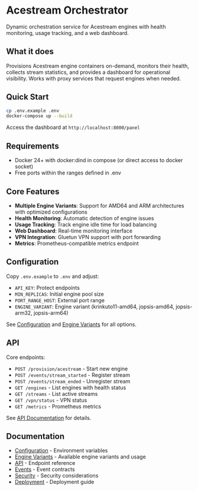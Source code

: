 # Acestream Orchestrator

Dynamic orchestration service for Acestream engines with health monitoring, usage tracking, and a web dashboard.

## What it does

Provisions Acestream engine containers on-demand, monitors their health, collects stream statistics, and provides a dashboard for operational visibility. Works with proxy services that request engines when needed.

## Quick Start

```bash
cp .env.example .env
docker-compose up --build
```

Access the dashboard at `http://localhost:8000/panel`

## Requirements

- Docker 24+ with docker:dind in compose (or direct access to docker socket)
- Free ports within the ranges defined in .env

## Core Features

- **Multiple Engine Variants**: Support for AMD64 and ARM architectures with optimized configurations
- **Health Monitoring**: Automatic detection of engine issues
- **Usage Tracking**: Track engine idle time for load balancing
- **Web Dashboard**: Real-time monitoring interface
- **VPN Integration**: Gluetun VPN support with port forwarding
- **Metrics**: Prometheus-compatible metrics endpoint

## Configuration

Copy `.env.example` to `.env` and adjust:
- `API_KEY`: Protect endpoints
- `MIN_REPLICAS`: Initial engine pool size
- `PORT_RANGE_HOST`: External port range
- `ENGINE_VARIANT`: Engine variant (krinkuto11-amd64, jopsis-amd64, jopsis-arm32, jopsis-arm64)

See [Configuration](docs/CONFIG.md) and [Engine Variants](docs/ENGINE_VARIANTS.md) for all options.

## API

Core endpoints:
- `POST /provision/acestream` - Start new engine
- `POST /events/stream_started` - Register stream
- `POST /events/stream_ended` - Unregister stream
- `GET /engines` - List engines with health status
- `GET /streams` - List active streams
- `GET /vpn/status` - VPN status
- `GET /metrics` - Prometheus metrics

See [API Documentation](docs/API.md) for details.

## Documentation

- [Configuration](docs/CONFIG.md) - Environment variables
- [Engine Variants](docs/ENGINE_VARIANTS.md) - Available engine variants and usage
- [API](docs/API.md) - Endpoint reference
- [Events](docs/EVENTS.md) - Event contracts
- [Security](docs/SECURITY.md) - Security considerations
- [Deployment](docs/DEPLOY.md) - Deployment guide


